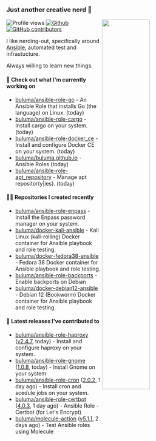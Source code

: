 ### Just another creative nerd 👋


![Profile views](https://gpvc.arturio.dev/buluma) <a href="https://gitstats.me/buluma">
  <img align="right" src="https://github-readme-stats.vercel.app/api?username=buluma&theme=gotham&show_icons=true" width="50%"/>
</a>
[![Github](https://img.shields.io/badge/-buluma-black?style=flat&labelColor=black&logo=github&logoColor=white&include_all_commits=true&count_private=true)](https://gitstats.me/buluma)
[![GitHub contributors](https://img.shields.io/github/contributors/buluma/badges.svg)](https://GitHub.com/buluma/badges/graphs/contributors/)

I like nerding-out, specifically around [Ansible](https://github.com/ansible/ansible), automated test and infrastucture.

Always willing to learn new things.

#### 👷 Check out what I'm currently working on

- [buluma/ansible-role-go](https://github.com/buluma/ansible-role-go) - An Ansible Role that installs Go (the language) on Linux. (today)
- [buluma/ansible-role-cargo](https://github.com/buluma/ansible-role-cargo) - Install cargo on your system. (today)
- [buluma/ansible-role-docker_ce](https://github.com/buluma/ansible-role-docker_ce) - Install and configure Docker CE on your system. (today)
- [buluma/buluma.github.io](https://github.com/buluma/buluma.github.io) - Ansible Roles (today)
- [buluma/ansible-role-apt_repository](https://github.com/buluma/ansible-role-apt_repository) - Manage apt repositor(y|ies). (today)

#### 👨‍💻 Repositories I created recently

- [buluma/ansible-role-enpass](https://github.com/buluma/ansible-role-enpass) - Install the Enpass password manager on your system.
- [buluma/docker-kali-ansible](https://github.com/buluma/docker-kali-ansible) - Kali Linux (kali-rolling) Docker container for Ansible playbook and role testing. 
- [buluma/docker-fedora38-ansible](https://github.com/buluma/docker-fedora38-ansible) - Fedora 38 Docker container for Ansible playbook and role testing.
- [buluma/ansible-role-backports](https://github.com/buluma/ansible-role-backports) - Enable backports on Debian
- [buluma/docker-debian12-ansible](https://github.com/buluma/docker-debian12-ansible) - Debian 12 (Bookworm) Docker container for Ansible playbook and role testing.

#### 🚀 Latest releases I've contributed to

- [buluma/ansible-role-haproxy](https://github.com/buluma/ansible-role-haproxy) ([v2.4.7](https://github.com/buluma/ansible-role-haproxy/releases/tag/v2.4.7), today) - Install and configure haproxy on your system.
- [buluma/ansible-role-gnome](https://github.com/buluma/ansible-role-gnome) ([1.0.8](https://github.com/buluma/ansible-role-gnome/releases/tag/1.0.8), today) - Install Gnome on your system
- [buluma/ansible-role-cron](https://github.com/buluma/ansible-role-cron) ([2.0.2](https://github.com/buluma/ansible-role-cron/releases/tag/2.0.2), 1 day ago) - Install cron and scedule jobs on your system.
- [buluma/ansible-role-certbot](https://github.com/buluma/ansible-role-certbot) ([4.0.3](https://github.com/buluma/ansible-role-certbot/releases/tag/4.0.3), 1 day ago) - Ansible Role - Certbot (for Let&#39;s Encrypt)
- [buluma/molecule-action](https://github.com/buluma/molecule-action) ([v5.1.1](https://github.com/buluma/molecule-action/releases/tag/v5.1.1), 2 days ago) - Test Ansible roles using Molecule


